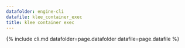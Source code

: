 ```yaml
---
datafolder: engine-cli
datafile: klee_container_exec
title: klee container exec
---
```

{% include cli.md datafolder=page.datafolder datafile=page.datafile %}
